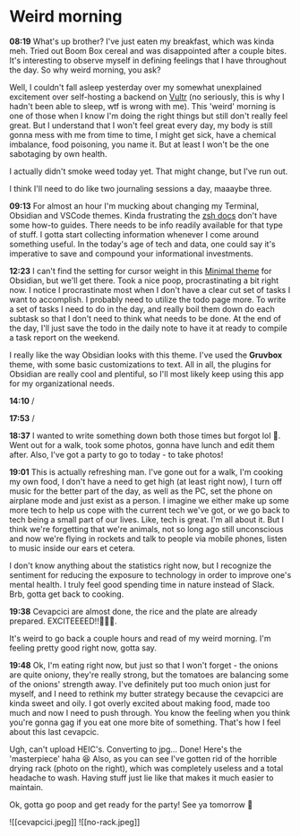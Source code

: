# Weird morning

**08:19**
What's up brother? I've just eaten my breakfast, which was kinda meh. Tried out Boom Box cereal and was disappointed after a couple bites. It's interesting to observe myself in defining feelings that I have throughout the day. So why weird morning, you ask?

Well, I couldn't fall asleep yesterday over my somewhat unexplained excitement over self-hosting a backend on [Vultr](https://www.vultr.com) (no seriously, this is why I hadn't been able to sleep, wtf is wrong with me). This 'weird' morning is one of those when I know I'm doing the right things but still don't really feel great. But I understand that I won't feel great every day, my body is still gonna mess with me from time to time, I might get sick, have a chemical imbalance, food poisoning, you name it. But at least I won't be the one sabotaging by own health.

I actually didn't smoke weed today yet. That might change, but I've run out.

I think I'll need to do like two journaling sessions a day, maaaybe three.

**09:13**
For almost an hour I'm mucking about changing my Terminal, Obsidian and VSCode themes. Kinda frustrating the [zsh docs](https://zsh.sourceforge.io/Doc/Release/index.html#Top) don't have some how-to guides. There needs to be info readily available for that type of stuff. I gotta start collecting information whenever I come around something useful. In the today's age of tech and data, one could say it's imperative to save and compound your informational investments.

**12:23**
I can't find the setting for cursor weight in this [Minimal theme](https://minimal.guide/Home) for Obsidian, but we'll get there. Took a nice poop, procrastinating a bit right now. I notice I procrastinate most when I don't have a clear cut set of tasks I want to accomplish. I probably need to utilize the todo page more. To write a set of tasks I need to do in the day, and really boil them down do each subtask so that I don't need to think what needs to be done. At the end of the day, I'll just save the todo in the daily note to have it at ready to compile a task report on the weekend.

I really like the way Obsidian looks with this theme. I've used the **Gruvbox** theme, with some basic customizations to text. All in all, the plugins for Obsidian are really cool and plentiful, so I'll most likely keep using this app for my organizational needs.

**14:10**
/

**17:53**
/

**18:37**
I wanted to write something down both those times but forgot lol 🤣. Went out for a walk, took some photos, gonna have lunch and edit them after. Also, I've got a party to go to today - to take photos!

**19:01**
This is actually refreshing man. I've gone out for a walk, I'm cooking my own food, I don't have a need to get high (at least right now), I turn off music for the better part of the day, as well as the PC, set the phone on airplane mode and just exist as a person. I imagine we either make up some more tech to help us cope with the current tech we've got, or we go back to tech being a small part of our lives. Like, tech is great. I'm all about it. But I think we're forgetting that we're animals, not so long ago still unconscious and now we're flying in rockets and talk to people via mobile phones, listen to music inside our ears et cetera.

I don't know anything about the statistics right now, but I recognize the sentiment for reducing the exposure to technology in order to improve one's mental health. I truly feel good spending time in nature instead of Slack. Brb, gotta get back to cooking.

**19:38**
Cevapcici are almost done, the rice and the plate are already prepared. EXCITEEEED!!🥳🥳🥳.

It's weird to go back a couple hours and read of my weird morning. I'm feeling pretty good right now, gotta say.

**19:48**
Ok, I'm eating right now, but just so that I won't forget - the onions are quite oniony, they're really strong, but the tomatoes are balancing some of the onions' strength away. I've definitely put too much onion just for myself, and I need to rethink my butter strategy because the cevapcici are kinda sweet and oily. I got overly excited about making food, made too much and now I need to push through. You know the feeling when you think you're gonna gag if you eat one more bite of something. That's how I feel about this last cevapcic.

Ugh, can't upload HEIC's. Converting to jpg... Done! Here's the 'masterpiece' haha 😆 Also, as you can see I've gotten rid of the horrible drying rack (photo on the right), which was completely useless and a total headache to wash. Having stuff just lie like that makes it much easier to maintain.

Ok, gotta go poop and get ready for the party! See ya tomorrow 👋


![[cevapcici.jpeg]]
![[no-rack.jpeg]]